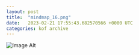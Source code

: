 ```yaml
---
layout:	post
title:	"mindmap_16.png"
date:	2023-02-21 17:55:43.682570566 +0000 UTC
categories:	kof archive
---
```


![Image Alt](https://k0f.github.io/assets/mindmap_16.png)